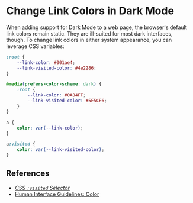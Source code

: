 # Change Link Colors in Dark Mode

When adding support for Dark Mode to a web page, the browser's default link colors remain static. They are ill-suited for most dark interfaces, though. To change link colors in either system appearance, you can leverage CSS variables:

```css
:root {
    --link-color: #001ae4;
    --link-visited-color: #4e2286;
}

@media(prefers-color-scheme: dark) {
    :root {
        --link-color: #0A84FF;
        --link-visited-color: #5E5CE6;
    }
}

a {
    color: var(--link-color);
}

a:visited {
    color: var(--link-visited-color);
}
```

## References

* [*CSS `:visited` Selector*](https://www.w3schools.com/cssref/sel_visited.asp)
* [Human Interface Guidelines: Color](https://developer.apple.com/design/human-interface-guidelines/macos/visual-design/color)
